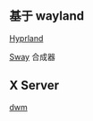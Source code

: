 ## 基于 wayland

[Hyprland](https://hyprland.org/)

[Sway](https://swaywm.org/)
合成器

## X Server

[dwm](https://dwm.suckless.org/)
